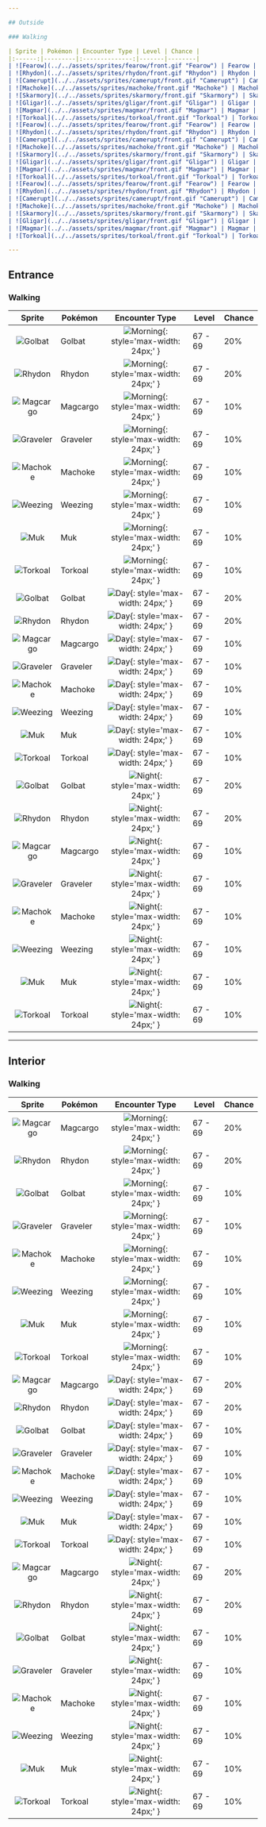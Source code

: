 ```yaml
---

## Outside

### Walking

| Sprite | Pokémon | Encounter Type | Level | Chance |
|:------:|---------|:--------------:|-------|--------|
| ![Fearow](../../assets/sprites/fearow/front.gif "Fearow") | Fearow | ![Morning](../../assets/encounter_types/morning.png "Morning"){: style='max-width: 24px;' } | 66 - 68 | 20% |
| ![Rhydon](../../assets/sprites/rhydon/front.gif "Rhydon") | Rhydon | ![Morning](../../assets/encounter_types/morning.png "Morning"){: style='max-width: 24px;' } | 66 - 68 | 20% |
| ![Camerupt](../../assets/sprites/camerupt/front.gif "Camerupt") | Camerupt | ![Morning](../../assets/encounter_types/morning.png "Morning"){: style='max-width: 24px;' } | 66 - 68 | 10% |
| ![Machoke](../../assets/sprites/machoke/front.gif "Machoke") | Machoke | ![Morning](../../assets/encounter_types/morning.png "Morning"){: style='max-width: 24px;' } | 66 - 68 | 10% |
| ![Skarmory](../../assets/sprites/skarmory/front.gif "Skarmory") | Skarmory | ![Morning](../../assets/encounter_types/morning.png "Morning"){: style='max-width: 24px;' } | 66 - 68 | 10% |
| ![Gligar](../../assets/sprites/gligar/front.gif "Gligar") | Gligar | ![Morning](../../assets/encounter_types/morning.png "Morning"){: style='max-width: 24px;' } | 66 - 68 | 10% |
| ![Magmar](../../assets/sprites/magmar/front.gif "Magmar") | Magmar | ![Morning](../../assets/encounter_types/morning.png "Morning"){: style='max-width: 24px;' } | 66 - 68 | 10% |
| ![Torkoal](../../assets/sprites/torkoal/front.gif "Torkoal") | Torkoal | ![Morning](../../assets/encounter_types/morning.png "Morning"){: style='max-width: 24px;' } | 66 - 68 | 10% |
| ![Fearow](../../assets/sprites/fearow/front.gif "Fearow") | Fearow | ![Day](../../assets/encounter_types/day.png "Day"){: style='max-width: 24px;' } | 66 - 68 | 20% |
| ![Rhydon](../../assets/sprites/rhydon/front.gif "Rhydon") | Rhydon | ![Day](../../assets/encounter_types/day.png "Day"){: style='max-width: 24px;' } | 66 - 68 | 20% |
| ![Camerupt](../../assets/sprites/camerupt/front.gif "Camerupt") | Camerupt | ![Day](../../assets/encounter_types/day.png "Day"){: style='max-width: 24px;' } | 66 - 68 | 10% |
| ![Machoke](../../assets/sprites/machoke/front.gif "Machoke") | Machoke | ![Day](../../assets/encounter_types/day.png "Day"){: style='max-width: 24px;' } | 66 - 68 | 10% |
| ![Skarmory](../../assets/sprites/skarmory/front.gif "Skarmory") | Skarmory | ![Day](../../assets/encounter_types/day.png "Day"){: style='max-width: 24px;' } | 66 - 68 | 10% |
| ![Gligar](../../assets/sprites/gligar/front.gif "Gligar") | Gligar | ![Day](../../assets/encounter_types/day.png "Day"){: style='max-width: 24px;' } | 66 - 68 | 10% |
| ![Magmar](../../assets/sprites/magmar/front.gif "Magmar") | Magmar | ![Day](../../assets/encounter_types/day.png "Day"){: style='max-width: 24px;' } | 66 - 68 | 10% |
| ![Torkoal](../../assets/sprites/torkoal/front.gif "Torkoal") | Torkoal | ![Day](../../assets/encounter_types/day.png "Day"){: style='max-width: 24px;' } | 66 - 68 | 10% |
| ![Fearow](../../assets/sprites/fearow/front.gif "Fearow") | Fearow | ![Night](../../assets/encounter_types/night.png "Night"){: style='max-width: 24px;' } | 66 - 68 | 20% |
| ![Rhydon](../../assets/sprites/rhydon/front.gif "Rhydon") | Rhydon | ![Night](../../assets/encounter_types/night.png "Night"){: style='max-width: 24px;' } | 66 - 68 | 20% |
| ![Camerupt](../../assets/sprites/camerupt/front.gif "Camerupt") | Camerupt | ![Night](../../assets/encounter_types/night.png "Night"){: style='max-width: 24px;' } | 66 - 68 | 10% |
| ![Machoke](../../assets/sprites/machoke/front.gif "Machoke") | Machoke | ![Night](../../assets/encounter_types/night.png "Night"){: style='max-width: 24px;' } | 66 - 68 | 10% |
| ![Skarmory](../../assets/sprites/skarmory/front.gif "Skarmory") | Skarmory | ![Night](../../assets/encounter_types/night.png "Night"){: style='max-width: 24px;' } | 66 - 68 | 10% |
| ![Gligar](../../assets/sprites/gligar/front.gif "Gligar") | Gligar | ![Night](../../assets/encounter_types/night.png "Night"){: style='max-width: 24px;' } | 66 - 68 | 10% |
| ![Magmar](../../assets/sprites/magmar/front.gif "Magmar") | Magmar | ![Night](../../assets/encounter_types/night.png "Night"){: style='max-width: 24px;' } | 66 - 68 | 10% |
| ![Torkoal](../../assets/sprites/torkoal/front.gif "Torkoal") | Torkoal | ![Night](../../assets/encounter_types/night.png "Night"){: style='max-width: 24px;' } | 66 - 68 | 10% |

---
```


## Entrance

### Walking

| Sprite | Pokémon | Encounter Type | Level | Chance |
|:------:|---------|:--------------:|-------|--------|
| ![Golbat](../../assets/sprites/golbat/front.gif "Golbat") | Golbat | ![Morning](../../assets/encounter_types/morning.png "Morning"){: style='max-width: 24px;' } | 67 - 69 | 20% |
| ![Rhydon](../../assets/sprites/rhydon/front.gif "Rhydon") | Rhydon | ![Morning](../../assets/encounter_types/morning.png "Morning"){: style='max-width: 24px;' } | 67 - 69 | 20% |
| ![Magcargo](../../assets/sprites/magcargo/front.gif "Magcargo") | Magcargo | ![Morning](../../assets/encounter_types/morning.png "Morning"){: style='max-width: 24px;' } | 67 - 69 | 10% |
| ![Graveler](../../assets/sprites/graveler/front.gif "Graveler") | Graveler | ![Morning](../../assets/encounter_types/morning.png "Morning"){: style='max-width: 24px;' } | 67 - 69 | 10% |
| ![Machoke](../../assets/sprites/machoke/front.gif "Machoke") | Machoke | ![Morning](../../assets/encounter_types/morning.png "Morning"){: style='max-width: 24px;' } | 67 - 69 | 10% |
| ![Weezing](../../assets/sprites/weezing/front.gif "Weezing") | Weezing | ![Morning](../../assets/encounter_types/morning.png "Morning"){: style='max-width: 24px;' } | 67 - 69 | 10% |
| ![Muk](../../assets/sprites/muk/front.gif "Muk") | Muk | ![Morning](../../assets/encounter_types/morning.png "Morning"){: style='max-width: 24px;' } | 67 - 69 | 10% |
| ![Torkoal](../../assets/sprites/torkoal/front.gif "Torkoal") | Torkoal | ![Morning](../../assets/encounter_types/morning.png "Morning"){: style='max-width: 24px;' } | 67 - 69 | 10% |
| ![Golbat](../../assets/sprites/golbat/front.gif "Golbat") | Golbat | ![Day](../../assets/encounter_types/day.png "Day"){: style='max-width: 24px;' } | 67 - 69 | 20% |
| ![Rhydon](../../assets/sprites/rhydon/front.gif "Rhydon") | Rhydon | ![Day](../../assets/encounter_types/day.png "Day"){: style='max-width: 24px;' } | 67 - 69 | 20% |
| ![Magcargo](../../assets/sprites/magcargo/front.gif "Magcargo") | Magcargo | ![Day](../../assets/encounter_types/day.png "Day"){: style='max-width: 24px;' } | 67 - 69 | 10% |
| ![Graveler](../../assets/sprites/graveler/front.gif "Graveler") | Graveler | ![Day](../../assets/encounter_types/day.png "Day"){: style='max-width: 24px;' } | 67 - 69 | 10% |
| ![Machoke](../../assets/sprites/machoke/front.gif "Machoke") | Machoke | ![Day](../../assets/encounter_types/day.png "Day"){: style='max-width: 24px;' } | 67 - 69 | 10% |
| ![Weezing](../../assets/sprites/weezing/front.gif "Weezing") | Weezing | ![Day](../../assets/encounter_types/day.png "Day"){: style='max-width: 24px;' } | 67 - 69 | 10% |
| ![Muk](../../assets/sprites/muk/front.gif "Muk") | Muk | ![Day](../../assets/encounter_types/day.png "Day"){: style='max-width: 24px;' } | 67 - 69 | 10% |
| ![Torkoal](../../assets/sprites/torkoal/front.gif "Torkoal") | Torkoal | ![Day](../../assets/encounter_types/day.png "Day"){: style='max-width: 24px;' } | 67 - 69 | 10% |
| ![Golbat](../../assets/sprites/golbat/front.gif "Golbat") | Golbat | ![Night](../../assets/encounter_types/night.png "Night"){: style='max-width: 24px;' } | 67 - 69 | 20% |
| ![Rhydon](../../assets/sprites/rhydon/front.gif "Rhydon") | Rhydon | ![Night](../../assets/encounter_types/night.png "Night"){: style='max-width: 24px;' } | 67 - 69 | 20% |
| ![Magcargo](../../assets/sprites/magcargo/front.gif "Magcargo") | Magcargo | ![Night](../../assets/encounter_types/night.png "Night"){: style='max-width: 24px;' } | 67 - 69 | 10% |
| ![Graveler](../../assets/sprites/graveler/front.gif "Graveler") | Graveler | ![Night](../../assets/encounter_types/night.png "Night"){: style='max-width: 24px;' } | 67 - 69 | 10% |
| ![Machoke](../../assets/sprites/machoke/front.gif "Machoke") | Machoke | ![Night](../../assets/encounter_types/night.png "Night"){: style='max-width: 24px;' } | 67 - 69 | 10% |
| ![Weezing](../../assets/sprites/weezing/front.gif "Weezing") | Weezing | ![Night](../../assets/encounter_types/night.png "Night"){: style='max-width: 24px;' } | 67 - 69 | 10% |
| ![Muk](../../assets/sprites/muk/front.gif "Muk") | Muk | ![Night](../../assets/encounter_types/night.png "Night"){: style='max-width: 24px;' } | 67 - 69 | 10% |
| ![Torkoal](../../assets/sprites/torkoal/front.gif "Torkoal") | Torkoal | ![Night](../../assets/encounter_types/night.png "Night"){: style='max-width: 24px;' } | 67 - 69 | 10% |

---

## Interior

### Walking

| Sprite | Pokémon | Encounter Type | Level | Chance |
|:------:|---------|:--------------:|-------|--------|
| ![Magcargo](../../assets/sprites/magcargo/front.gif "Magcargo") | Magcargo | ![Morning](../../assets/encounter_types/morning.png "Morning"){: style='max-width: 24px;' } | 67 - 69 | 20% |
| ![Rhydon](../../assets/sprites/rhydon/front.gif "Rhydon") | Rhydon | ![Morning](../../assets/encounter_types/morning.png "Morning"){: style='max-width: 24px;' } | 67 - 69 | 20% |
| ![Golbat](../../assets/sprites/golbat/front.gif "Golbat") | Golbat | ![Morning](../../assets/encounter_types/morning.png "Morning"){: style='max-width: 24px;' } | 67 - 69 | 10% |
| ![Graveler](../../assets/sprites/graveler/front.gif "Graveler") | Graveler | ![Morning](../../assets/encounter_types/morning.png "Morning"){: style='max-width: 24px;' } | 67 - 69 | 10% |
| ![Machoke](../../assets/sprites/machoke/front.gif "Machoke") | Machoke | ![Morning](../../assets/encounter_types/morning.png "Morning"){: style='max-width: 24px;' } | 67 - 69 | 10% |
| ![Weezing](../../assets/sprites/weezing/front.gif "Weezing") | Weezing | ![Morning](../../assets/encounter_types/morning.png "Morning"){: style='max-width: 24px;' } | 67 - 69 | 10% |
| ![Muk](../../assets/sprites/muk/front.gif "Muk") | Muk | ![Morning](../../assets/encounter_types/morning.png "Morning"){: style='max-width: 24px;' } | 67 - 69 | 10% |
| ![Torkoal](../../assets/sprites/torkoal/front.gif "Torkoal") | Torkoal | ![Morning](../../assets/encounter_types/morning.png "Morning"){: style='max-width: 24px;' } | 67 - 69 | 10% |
| ![Magcargo](../../assets/sprites/magcargo/front.gif "Magcargo") | Magcargo | ![Day](../../assets/encounter_types/day.png "Day"){: style='max-width: 24px;' } | 67 - 69 | 20% |
| ![Rhydon](../../assets/sprites/rhydon/front.gif "Rhydon") | Rhydon | ![Day](../../assets/encounter_types/day.png "Day"){: style='max-width: 24px;' } | 67 - 69 | 20% |
| ![Golbat](../../assets/sprites/golbat/front.gif "Golbat") | Golbat | ![Day](../../assets/encounter_types/day.png "Day"){: style='max-width: 24px;' } | 67 - 69 | 10% |
| ![Graveler](../../assets/sprites/graveler/front.gif "Graveler") | Graveler | ![Day](../../assets/encounter_types/day.png "Day"){: style='max-width: 24px;' } | 67 - 69 | 10% |
| ![Machoke](../../assets/sprites/machoke/front.gif "Machoke") | Machoke | ![Day](../../assets/encounter_types/day.png "Day"){: style='max-width: 24px;' } | 67 - 69 | 10% |
| ![Weezing](../../assets/sprites/weezing/front.gif "Weezing") | Weezing | ![Day](../../assets/encounter_types/day.png "Day"){: style='max-width: 24px;' } | 67 - 69 | 10% |
| ![Muk](../../assets/sprites/muk/front.gif "Muk") | Muk | ![Day](../../assets/encounter_types/day.png "Day"){: style='max-width: 24px;' } | 67 - 69 | 10% |
| ![Torkoal](../../assets/sprites/torkoal/front.gif "Torkoal") | Torkoal | ![Day](../../assets/encounter_types/day.png "Day"){: style='max-width: 24px;' } | 67 - 69 | 10% |
| ![Magcargo](../../assets/sprites/magcargo/front.gif "Magcargo") | Magcargo | ![Night](../../assets/encounter_types/night.png "Night"){: style='max-width: 24px;' } | 67 - 69 | 20% |
| ![Rhydon](../../assets/sprites/rhydon/front.gif "Rhydon") | Rhydon | ![Night](../../assets/encounter_types/night.png "Night"){: style='max-width: 24px;' } | 67 - 69 | 20% |
| ![Golbat](../../assets/sprites/golbat/front.gif "Golbat") | Golbat | ![Night](../../assets/encounter_types/night.png "Night"){: style='max-width: 24px;' } | 67 - 69 | 10% |
| ![Graveler](../../assets/sprites/graveler/front.gif "Graveler") | Graveler | ![Night](../../assets/encounter_types/night.png "Night"){: style='max-width: 24px;' } | 67 - 69 | 10% |
| ![Machoke](../../assets/sprites/machoke/front.gif "Machoke") | Machoke | ![Night](../../assets/encounter_types/night.png "Night"){: style='max-width: 24px;' } | 67 - 69 | 10% |
| ![Weezing](../../assets/sprites/weezing/front.gif "Weezing") | Weezing | ![Night](../../assets/encounter_types/night.png "Night"){: style='max-width: 24px;' } | 67 - 69 | 10% |
| ![Muk](../../assets/sprites/muk/front.gif "Muk") | Muk | ![Night](../../assets/encounter_types/night.png "Night"){: style='max-width: 24px;' } | 67 - 69 | 10% |
| ![Torkoal](../../assets/sprites/torkoal/front.gif "Torkoal") | Torkoal | ![Night](../../assets/encounter_types/night.png "Night"){: style='max-width: 24px;' } | 67 - 69 | 10% |

